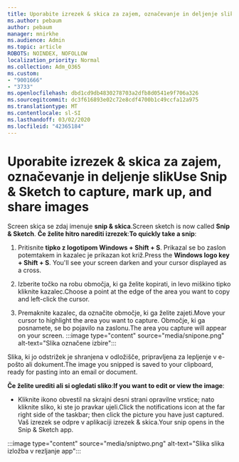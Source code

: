 ```yaml
---
title: Uporabite izrezek & skica za zajem, označevanje in deljenje slik
ms.author: pebaum
author: pebaum
manager: mnirkhe
ms.audience: Admin
ms.topic: article
ROBOTS: NOINDEX, NOFOLLOW
localization_priority: Normal
ms.collection: Adm_O365
ms.custom:
- "9001666"
- "3733"
ms.openlocfilehash: dbd1cd9db4830278703a2dfb8d0541e9f706a326
ms.sourcegitcommit: dc3f616893e02c72e8cdf4700b1c49ccfa12a975
ms.translationtype: MT
ms.contentlocale: sl-SI
ms.lasthandoff: 03/02/2020
ms.locfileid: "42365184"
---
```

# <a name="use-snip--sketch-to-capture-mark-up-and-share-images"></a><span data-ttu-id="3034f-102">Uporabite izrezek & skica za zajem, označevanje in deljenje slik</span><span class="sxs-lookup"><span data-stu-id="3034f-102">Use Snip & Sketch to capture, mark up, and share images</span></span>

<span data-ttu-id="3034f-103">Screen skica se zdaj imenuje **snip & skica**.</span><span class="sxs-lookup"><span data-stu-id="3034f-103">Screen sketch is now called **Snip & Sketch**.</span></span> <span data-ttu-id="3034f-104">**Če želite hitro narediti izrezek**:</span><span class="sxs-lookup"><span data-stu-id="3034f-104">**To quickly take a snip**:</span></span>

1. <span data-ttu-id="3034f-105">Pritisnite **tipko z logotipom Windows + Shift + S**. Prikazal se bo zaslon potemtakem in kazalec je prikazan kot križ.</span><span class="sxs-lookup"><span data-stu-id="3034f-105">Press the **Windows logo key + Shift + S**. You'll see your screen darken and your cursor displayed as a cross.</span></span> 

2. <span data-ttu-id="3034f-106">Izberite točko na robu območja, ki ga želite kopirati, in levo miškino tipko kliknite kazalec.</span><span class="sxs-lookup"><span data-stu-id="3034f-106">Choose a point at the edge of the area you want to copy and left-click the cursor.</span></span> 

3. <span data-ttu-id="3034f-107">Premaknite kazalec, da označite območje, ki ga želite zajeti.</span><span class="sxs-lookup"><span data-stu-id="3034f-107">Move your cursor to highlight the area you want to capture.</span></span> <span data-ttu-id="3034f-108">Območje, ki ga posnamete, se bo pojavilo na zaslonu.</span><span class="sxs-lookup"><span data-stu-id="3034f-108">The area you capture will appear on your screen.</span></span>
:::image type="content" source="media/snipone.png" alt-text="Slika označene izbire":::

<span data-ttu-id="3034f-110">Slika, ki jo odstrižek je shranjena v odložišče, pripravljena za lepljenje v e-pošto ali dokument.</span><span class="sxs-lookup"><span data-stu-id="3034f-110">The image you snipped is saved to your clipboard, ready for pasting into an email or document.</span></span> 

<span data-ttu-id="3034f-111">**Če želite urediti ali si ogledati sliko**:</span><span class="sxs-lookup"><span data-stu-id="3034f-111">**If you want to edit or view the image**:</span></span> 

- <span data-ttu-id="3034f-112">Kliknite ikono obvestil na skrajni desni strani opravilne vrstice; nato kliknite sliko, ki ste jo pravkar ujeli.</span><span class="sxs-lookup"><span data-stu-id="3034f-112">Click the notifications icon at the far right side of the taskbar; then click the picture you have just captured.</span></span> <span data-ttu-id="3034f-113">Vaš izrezek se odpre v aplikaciji izrezek & skica.</span><span class="sxs-lookup"><span data-stu-id="3034f-113">Your snip opens in the Snip & Sketch app.</span></span>

:::image type="content" source="media/sniptwo.png" alt-text="Slika slika izložba v rezljanje app":::